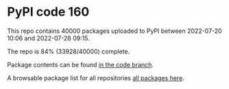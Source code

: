 # PyPI code 160

This repo contains 40000 packages uploaded to PyPI between 
2022-07-20 10:06 and 2022-07-28 09:15.

The repo is 84% (33928/40000) complete.

Package contents can be found [in the code branch](https://github.com/pypi-data/pypi-mirror-160/tree/code/packages).

A browsable package list for all repositories [all packages here](https://pypi-data.github.io/website/repositories/pypi-mirror-160).


